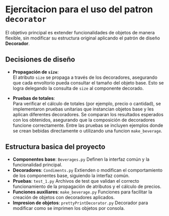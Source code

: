 # Ejercitacion para el uso  del patron `decorator`

El objetivo principal es extender funcionalidades de objetos de manera flexible, sin modificar su estructura original aplicando el patrón de diseño **Decorador**. 

## Decisiones de diseño

- **Propagación de `size`**:  
    El atributo `size` se propaga a través de los decoradores, asegurando que cada envoltorio pueda consultar el tamaño del objeto base. Esto se logra delegando la consulta de `size` al componente decorado.

- **Pruebas de totales**:  
    Para verificar el cálculo de totales (por ejemplo, precio o cantidad), se implementaron pruebas unitarias que instancian objetos base y les aplican diferentes decoradores. Se comparan los resultados esperados con los obtenidos, asegurando que la composición de decoradores funcione correctamente. Entre las pruebas se incluyen ejemplos donde se crean bebidas directamente o utilizando una funcion `make_beverage`.

## Estructura basica del proyecto

- **Componentes base**: `Beverages.py` Definen la interfaz común y la funcionalidad principal.
- **Decoradores**: `Condiments.py` Extienden o modifican el comportamiento de los componentes base, siguiendo la interfaz común.
- **Pruebas**: `test_1.py` Archivos de test que validan el correcto funcionamiento de la propagación de atributos y el cálculo de precios.
- **Funciones auxiliares**: `make_beverage.py` Funciones para facilitar la creación de objetos con decoradores aplicados.
- **Impresion de objetos**: `prettyPrintDecorator.py` Decorador para modificar como se imprimen los objetos por consola.
